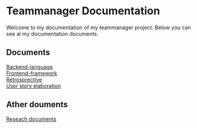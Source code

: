 # Teammanager Documentation
Welcome to my documentation of my teammanager project. Below you can see al my documentation documents.

## Documents
[Backend-language](https://github.com/Team-manager-website/Portfolio/blob/main/Documents/Backend-language.md)<br>
[Frontend-framework](https://github.com/Team-manager-website/Portfolio/blob/main/Documents/Frontend-framework.md)<br>
[Retrosprective](https://github.com/Team-manager-website/Portfolio/blob/main/Documents/Retrospective.md)<br>
[User story elaboration](https://github.com/Team-manager-website/Portfolio/blob/main/Documents/User%20story%20elaboration.docx)<br>

## Ather douments
[Reseach documents](https://github.com/Team-manager-website/Portfolio/tree/main/Documents/Research)<br>

